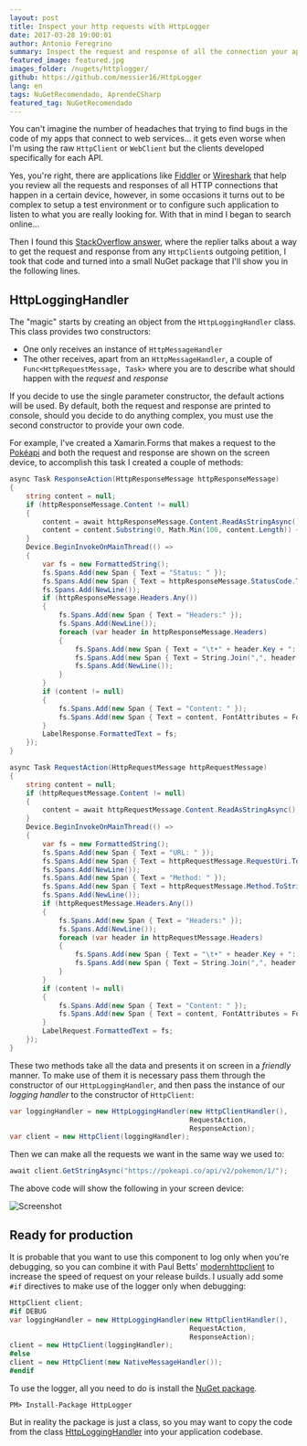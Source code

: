 ```yaml
---
layout: post
title: Inspect your http requests with HttpLogger
date: 2017-03-28 19:00:01
author: Antonio Feregrino
summary: Inspect the request and response of all the connection your app makes to any webservice. Do whatever you want with them, from saving them to a file to put them on screen!
featured_image: featured.jpg
images_folder: /nugets/httplogger/
github: https://github.com/messier16/HttpLogger
lang: en
tags: NuGetRecomendado, AprendeCSharp
featured_tag: NuGetRecomendado
---
```


You can't imagine the number of headaches that trying to find bugs in the code of my apps that connect to web services... it gets even worse when I'm using the raw `HttpClient` or `WebClient` but the clients developed specifically for each API.

Yes, you're right, there are applications like <a href="http://www.telerik.com/fiddler" target="_blank">Fiddler</a> or <a href="https://www.wireshark.org/" target="_blank">Wireshark</a> that help you review all the requests and responses of all HTTP connections that happen in a certain device, however, in some occasions it turns out to be complex to setup a test environment or to configure such application to listen to what you are really looking for. With that in mind I began to search online...  

Then I found this <a href="http://stackoverflow.com/a/18925296" target="_blank">StackOverflow answer</a>, where the replier talks about a way to get the request and response from any `HttpClient`s outgoing petition, I took that code and turned into a small NuGet package that I'll show you in the following lines.  

## HttpLoggingHandler  
The "magic" starts by creating an object from the `HttpLoggingHandler` class. This class provides two constructors:  

 - One only receives an instance of `HttpMessageHandler`  
 - The other receives, apart from an `HttpMessageHandler`, a couple of `Func<HttpRequestMessage, Task>` where you are to describe what should happen with the *request* and *response*  

If you decide to use the single parameter constructor, the default actions will be used. By default, both the request and response are printed to console, should you decide to do anything complex, you must use the second constructor to provide your own code.  

For example, I've created a Xamarin.Forms that makes a request to the <a href="https://pokeapi.co/" target="_blank">Pokéapi</a>  and both the request and response are shown on the screen device, to accomplish this task I created a couple of methods:  

```csharp  
async Task ResponseAction(HttpResponseMessage httpResponseMessage)
{
    string content = null;
    if (httpResponseMessage.Content != null)
    {
        content = await httpResponseMessage.Content.ReadAsStringAsync();
        content = content.Substring(0, Math.Min(100, content.Length)) + "...";
    }
    Device.BeginInvokeOnMainThread(() =>
    {
        var fs = new FormattedString();
        fs.Spans.Add(new Span { Text = "Status: " });
        fs.Spans.Add(new Span { Text = httpResponseMessage.StatusCode.ToString(), FontAttributes = FontAttributes.Bold });
        fs.Spans.Add(NewLine());
        if (httpResponseMessage.Headers.Any())
        {
            fs.Spans.Add(new Span { Text = "Headers:" });
            fs.Spans.Add(NewLine());
            foreach (var header in httpResponseMessage.Headers)
            {
                fs.Spans.Add(new Span { Text = "\t•" + header.Key + ": " });
                fs.Spans.Add(new Span { Text = String.Join(",", header.Value), FontAttributes = FontAttributes.Bold });
                fs.Spans.Add(NewLine());
            }
        }
        if (content != null)
        {
            fs.Spans.Add(new Span { Text = "Content: " });
            fs.Spans.Add(new Span { Text = content, FontAttributes = FontAttributes.Bold });
        }
        LabelResponse.FormattedText = fs;
    });
}

async Task RequestAction(HttpRequestMessage httpRequestMessage)
{
    string content = null;
    if (httpRequestMessage.Content != null)
    {
        content = await httpRequestMessage.Content.ReadAsStringAsync();
    }
    Device.BeginInvokeOnMainThread(() =>
    {
        var fs = new FormattedString();
        fs.Spans.Add(new Span { Text = "URL: " });
        fs.Spans.Add(new Span { Text = httpRequestMessage.RequestUri.ToString(), FontAttributes = FontAttributes.Bold });
        fs.Spans.Add(NewLine());
        fs.Spans.Add(new Span { Text = "Method: " });
        fs.Spans.Add(new Span { Text = httpRequestMessage.Method.ToString(), FontAttributes = FontAttributes.Bold });
        fs.Spans.Add(NewLine());
        if (httpRequestMessage.Headers.Any())
        {
            fs.Spans.Add(new Span { Text = "Headers:" });
            fs.Spans.Add(NewLine());
            foreach (var header in httpRequestMessage.Headers)
            {
                fs.Spans.Add(new Span { Text = "\t•" + header.Key + ": " });
                fs.Spans.Add(new Span { Text = String.Join(",", header.Value), FontAttributes = FontAttributes.Bold });
            }
        }
        if (content != null)
        {
            fs.Spans.Add(new Span { Text = "Content: " });
            fs.Spans.Add(new Span { Text = content, FontAttributes = FontAttributes.Bold });
        }
        LabelRequest.FormattedText = fs;
    });
}
```  

These two methods take all the data and presents it on screen in a *friendly* manner. To make use of them it is necessary pass them through the constructor of our `HttpLoggingHandler`, and then pass the instance of our *logging handler* to the constructor of `HttpClient`:  

```csharp  
var loggingHandler = new HttpLoggingHandler(new HttpClientHandler(), 
                                            RequestAction, 
                                            ResponseAction);
var client = new HttpClient(loggingHandler);
```  

Then we can make all the requests we want in the same way we used to:  

```csharp  
await client.GetStringAsync("https://pokeapi.co/api/v2/pokemon/1/");
```  

The above code will show the following in your screen device:  

<img src="https://thatcsharpguy.github.io/postimages/nugets/httplogger/screen.jpg" title="Screenshot" />

## Ready for production  
It is probable that you want to use this component to log only when you're debugging, so you can combine it with Paul Betts' <a href="https://www.nuget.org/packages/modernhttpclient/" target="_blank">modernhttpclient</a> to increase the speed of request on your release builds. I usually add some `#if` directives to make use of the logger only when debugging:


```csharp  
HttpClient client;
#if DEBUG
var loggingHandler = new HttpLoggingHandler(new HttpClientHandler(), 
                                            RequestAction, 
                                            ResponseAction);
client = new HttpClient(loggingHandler);
#else
client = new HttpClient(new NativeMessageHandler());
#endif
```  

To use the logger, all you need to do is install the <a href="https://www.nuget.org/packages/HttpLogger/" target="_blank">NuGet package</a>.

```  
PM> Install-Package HttpLogger
```  

But in reality the package is just a class, so you may want to copy the code from the class <a href="https://github.com/messier16/HttpLogger/blob/master/HttpLogger/HttpLoggingHandler.cs" target="_blank">HttpLoggingHandler</a> into your application codebase.